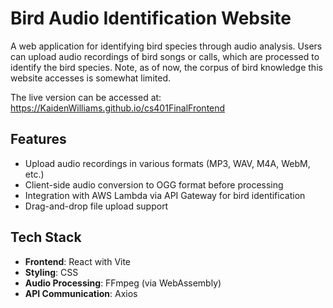 # Bird Audio Identification Website

A web application for identifying bird species through audio analysis. Users can upload audio recordings of bird songs or calls, which are processed to identify the bird species. Note, as of now, the corpus of bird knowledge this website accesses is somewhat limited.

The live version can be accessed at: https://KaidenWilliams.github.io/cs401FinalFrontend

## Features

- Upload audio recordings in various formats (MP3, WAV, M4A, WebM, etc.)
- Client-side audio conversion to OGG format before processing
- Integration with AWS Lambda via API Gateway for bird identification
- Drag-and-drop file upload support

## Tech Stack

- **Frontend**: React with Vite
- **Styling**: CSS
- **Audio Processing**: FFmpeg (via WebAssembly)
- **API Communication**: Axios
